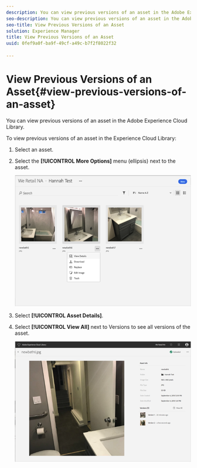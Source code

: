 ```yaml
---
description: You can view previous versions of an asset in the Adobe Experience Cloud Library.
seo-description: You can view previous versions of an asset in the Adobe Experience Cloud Library.
seo-title: View Previous Versions of an Asset
solution: Experience Manager
title: View Previous Versions of an Asset
uuid: 0fef9a0f-ba9f-49cf-a49c-b7f2f8022f32

---
```


# View Previous Versions of an Asset{#view-previous-versions-of-an-asset}

You can view previous versions of an asset in the Adobe Experience Cloud Library.

To view previous versions of an asset in the Experience Cloud Library:

1. Select an asset.
1. Select the **[!UICONTROL More Options]** menu (ellipsis) next to the asset.

   ![](assets/library_asset_options.png)

1. Select **[!UICONTROL Asset Details]**.
1. Select **[!UICONTROL View All]** next to Versions to see all versions of the asset.

   ![](assets/library_details_versions.png)

